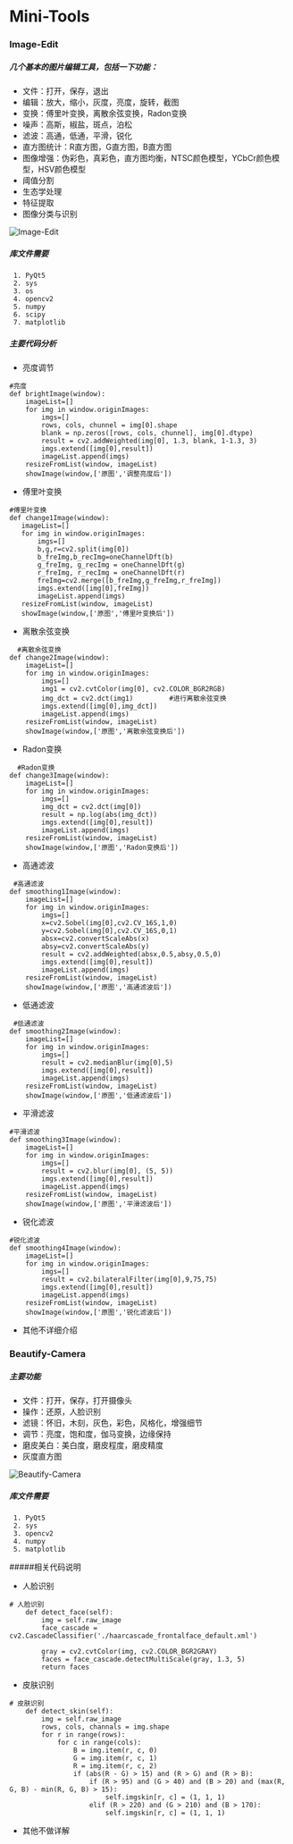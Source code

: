 # Mini-Tools

### Image-Edit

##### 几个基本的图片编辑工具，包括一下功能：

+ 文件：打开，保存，退出
+ 编辑：放大，缩小，灰度，亮度，旋转，截图
+ 变换：傅里叶变换，离散余弦变换，Radon变换
+ 噪声：高斯，椒盐，斑点，泊松
+ 滤波：高通，低通，平滑，锐化
+ 直方图统计：R直方图，G直方图，B直方图
+ 图像增强：伪彩色，真彩色，直方图均衡，NTSC颜色模型，YCbCr颜色模型，HSV颜色模型
+ 阈值分割
+ 生态学处理
+ 特征提取
+ 图像分类与识别

![Image-Edit](show_ImageEdit.jpg)

##### 库文件需要
```
 1. PyQt5
 2. sys
 3. os
 4. opencv2
 5. numpy
 6. scipy
 7. matplotlib
 ```
##### 主要代码分析
+ 亮度调节
```
#亮度
def brightImage(window):
    imageList=[]
    for img in window.originImages:
        imgs=[]   
        rows, cols, chunnel = img[0].shape
        blank = np.zeros([rows, cols, chunnel], img[0].dtype)   
        result = cv2.addWeighted(img[0], 1.3, blank, 1-1.3, 3)
        imgs.extend([img[0],result])
        imageList.append(imgs)
    resizeFromList(window, imageList)
    showImage(window,['原图','调整亮度后'])
 ```
+ 傅里叶变换
 ```
 #傅里叶变换
def change1Image(window):
    imageList=[]
    for img in window.originImages:
        imgs=[]
        b,g,r=cv2.split(img[0])
        b_freImg,b_recImg=oneChannelDft(b)
        g_freImg, g_recImg = oneChannelDft(g)
        r_freImg, r_recImg = oneChannelDft(r)
        freImg=cv2.merge([b_freImg,g_freImg,r_freImg])
        imgs.extend([img[0],freImg])
        imageList.append(imgs)
    resizeFromList(window, imageList)
    showImage(window,['原图','傅里叶变换后'])
  ```
+ 离散余弦变换
```
  #离散余弦变换
def change2Image(window):
    imageList=[]
    for img in window.originImages:
        imgs=[]
        img1 = cv2.cvtColor(img[0], cv2.COLOR_BGR2RGB)
        img_dct = cv2.dct(img1)         #进行离散余弦变换
        imgs.extend([img[0],img_dct])
        imageList.append(imgs)
    resizeFromList(window, imageList)
    showImage(window,['原图','离散余弦变换后'])
```
+ Radon变换
```
  #Radon变换
def change3Image(window):
    imageList=[]
    for img in window.originImages:
        imgs=[]
        img_dct = cv2.dct(img[0])         
        result = np.log(abs(img_dct)) 
        imgs.extend([img[0],result])
        imageList.append(imgs)
    resizeFromList(window, imageList)
    showImage(window,['原图','Radon变换后'])
```
+ 高通滤波
```
 #高通滤波
def smoothing1Image(window):
    imageList=[]
    for img in window.originImages:
        imgs=[]
        x=cv2.Sobel(img[0],cv2.CV_16S,1,0)
        y=cv2.Sobel(img[0],cv2.CV_16S,0,1)
        absx=cv2.convertScaleAbs(x)
        absy=cv2.convertScaleAbs(y)
        result = cv2.addWeighted(absx,0.5,absy,0.5,0)
        imgs.extend([img[0],result])
        imageList.append(imgs)
    resizeFromList(window, imageList)
    showImage(window,['原图','高通滤波后'])
```
 + 低通滤波
```
 #低通滤波
def smoothing2Image(window):
    imageList=[]
    for img in window.originImages:
        imgs=[]
        result = cv2.medianBlur(img[0],5)
        imgs.extend([img[0],result])
        imageList.append(imgs)
    resizeFromList(window, imageList)
    showImage(window,['原图','低通滤波后'])
```
+ 平滑滤波
```
#平滑滤波
def smoothing3Image(window):
    imageList=[]
    for img in window.originImages:
        imgs=[]
        result = cv2.blur(img[0], (5, 5))
        imgs.extend([img[0],result])
        imageList.append(imgs)
    resizeFromList(window, imageList)
    showImage(window,['原图','平滑滤波后'])
```
+ 锐化滤波
```
#锐化滤波
def smoothing4Image(window):
    imageList=[]
    for img in window.originImages:
        imgs=[]
        result = cv2.bilateralFilter(img[0],9,75,75)
        imgs.extend([img[0],result])
        imageList.append(imgs)
    resizeFromList(window, imageList)
    showImage(window,['原图','锐化滤波后'])
```
+ 其他不详细介绍

### Beautify-Camera

##### 主要功能

+ 文件：打开，保存，打开摄像头
+ 操作：还原，人脸识别
+ 滤镜：怀旧，木刻，灰色，彩色，风格化，增强细节
+ 调节：亮度，饱和度，伽马变换，边缘保持
+ 磨皮美白：美白度，磨皮程度，磨皮精度
+ 灰度直方图

![Beautify-Camera](show_BeautifyCamera.jpg)

##### 库文件需要
```
 1. PyQt5
 2. sys
 3. opencv2
 4. numpy
 5. matplotlib
```

#####相关代码说明
+ 人脸识别
```
# 人脸识别
    def detect_face(self):
        img = self.raw_image
        face_cascade = cv2.CascadeClassifier('./haarcascade_frontalface_default.xml')

        gray = cv2.cvtColor(img, cv2.COLOR_BGR2GRAY)
        faces = face_cascade.detectMultiScale(gray, 1.3, 5)
        return faces
   ```
+ 皮肤识别
```
# 皮肤识别
    def detect_skin(self):
        img = self.raw_image
        rows, cols, channals = img.shape
        for r in range(rows):
            for c in range(cols):
                B = img.item(r, c, 0)
                G = img.item(r, c, 1)
                R = img.item(r, c, 2)
                if (abs(R - G) > 15) and (R > G) and (R > B):
                    if (R > 95) and (G > 40) and (B > 20) and (max(R, G, B) - min(R, G, B) > 15):
                        self.imgskin[r, c] = (1, 1, 1)
                    elif (R > 220) and (G > 210) and (B > 170):
                        self.imgskin[r, c] = (1, 1, 1)
```
+ 其他不做详解
